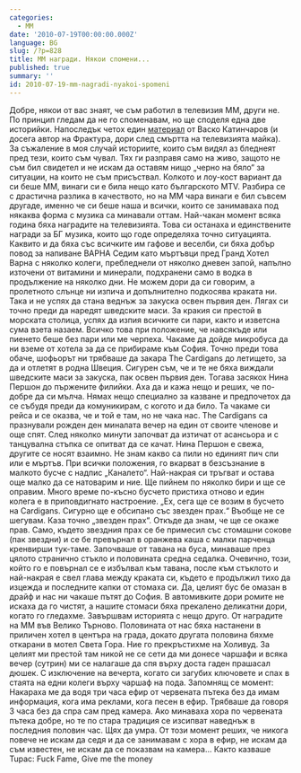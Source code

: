 ```yaml
---
categories:
  - MM
date: '2010-07-19T00:00:00.000Z'
language: BG
slug: /?p=828
title: ММ награди. Някои спомени...
published: true
summary: ''
id: 2010-07-19-mm-nagradi-nyakoi-spomeni
---
```


Добре, някои от вас знаят, че съм работил в телевизия ММ, други не. По принцип гледам да не го споменавам, но ще споделя една две историйки. Напоследък четох един [материал]( http://www.facebook.com/profile.php?id=100000882887849#!/note.php?note_id=134948279860892&id=100000882887849&ref=mf) от Васко Катинчаров (и досега автор на Фрактура, дори след смъртта на телевизията майка). За съжаление в моя случай историите, които съм видял аз бледнеят пред тези, които съм чувал. Тях ги разправя само на живо, защото не съм бил свидетел и не искам да оставям нищо „черно на бяло“ за ситуации, на които не съм присъствал. Колкото и лоу-кост вариант да си беше ММ, винаги си е била нещо като българското MTV. Разбира се с драстична разлика в качеството, но на ММ чара винаги е бил съвсем другаде, именно че си беше наша и всички, които се занимаваха под някаква форма с музика са минавали оттам. Най-чакан момент всяка година бяха наградите на телевизията. Това си останаха и единствените награди за БГ музика, които що годе определяха точно ситуацията. Каквито и да бяха със всичките им гафове и веселби, си бяха добър повод за напиване ВАРНА Седим като мъртъвци пред Гранд Хотел Варна с няколко колеги, пребледнели от няколко дневен запой, напълно източени от витамини и минерали, подхранени само в водка в продължение на няколко дни. Не можем дори да си говорим, а пролетното слънце ни изпича и допълнително подкосява краката ни. Така и не успях да стана веднъж за закуска освен първия ден. Лягах си точно преди да наредят шведските маси. За кракия си престой в морската столица, успях да изпия всичките си пари, както и изветсна сума взета назаем. Всичко това при положение, че навсякъде или пиенето беше без пари или ме черпеха. Чакаме да дойде микробуса да ни вземе от хотела за да се прибираме към София. Точно преди това обаче, шофьорът ни трябваше да закара The Cardigans до летището, за да и отлетят в родна Швеция. Сигурен съм, че и те не бяха виждали шведските маси за закуска, пак освен първия ден. Тогава засякох Нина Першон до пържените филийки. Аха да и кажа нещо и реших, че по-добре да си мълча. Нямах нещо специално за казване и предпочетох да се събудя преди да комуникирам, с когото и да било. Та чакаме си рейса и се оказва, че и той е там, но не чака нас. The Cardigans са празнували рожден ден миналата вечер на един от своите членове и още спят. След няколко минути започват да изтичат от асансьора и с танцувална стъпка се опитват да се качат. Нина Першон е свежа, другите се носят взаимно. Не знам какво са пили но единият пич спи или е мъртъв. При всички положения, го вкарват в безсъзнание в малкото бусче с надпис „Каналето“. Най-накрая си тръгват и остава още малко да се натоварим и ние. Ще пийнем по няколко бири и ще се оправим. Много време по-късно бусчето пристиха отново и един колега е в приповдигнато настроение. „Ех, сега ще се возим в бусчето на Cardigans. Сигурно ще е обсипано със звезден прах.“ Въобще не се шегувам. Каза точно „звезден прах“. Откъде да знам, че ще се окаже прав. Само, където звездния прах се бе примесил със стомашни сокове (пак звездни) и се бе превърнал в оранжева каша с малки парченца кренвирши тук-таме. Започваше от тавана на буса, минаваше през цялото странично стъкло и половината средна седалка. Очевично, този, който го е повърнал се е избълвал към тавана, после към стъклото и най-накрая е свел глава между краката си, където е продължил тихо да изцежда и последните капки от стомаха си. Да, целият бус бе омазан в драйф и нас ни чакаше пътят до София. В автомивките дори ромите не искаха да го чистят, а нашите стомаси бяха прекалено деликатни дори, когато го гледахме. Завършвам историята с нещо друго. От наградите на ММ във Велико Търново. Половината от нас бяха настанени в приличен хотел в центъра на града, докато другата половина бяхме откарани в мотел Света Гора. Ние го прекръстихме на Холивуд. За целият ми престой там никой не се сети да ми донесе чаршафи и всяка вечер (сутрин) ми се налагаше да спя върху доста гаден прашасал дюшек. С изключение на вечерта, когато си загубих ключовете и спах в стаята на едни колеги върху чаршаф на пода. Запомнящ се момент: Накараха ме да водя три часа ефир от червената пътека без да имам информация, кога има реклами, кога песен в ефир. Трябваше да говоря 3 часа без да спра сам пред камера. Ако минаваха хора по червената пътека добре, но те по стара традиция се изсипват наведнъж в последния половин час. Щях да умра. От този момент реших, че никога повече не искам да седя и да се занимавам с хора в ефир, не искам да съм известен, не искам да се показвам на камера... Както казваше Tupac: Fuck Fame, Give me the money

